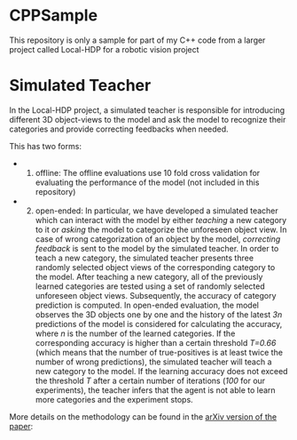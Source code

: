 # CPPSample
This repository is only a sample for part of my C++ code from a larger project called Local-HDP for a robotic vision project

# Simulated Teacher
In the Local-HDP project, a simulated teacher is responsible for introducing different 3D object-views to the model and ask the model to recognize their categories and provide correcting feedbacks when needed. 

This has two forms: 
* 1) offline: The offline evaluations use 10 fold cross validation for evaluating the performance of the model (not included in this repository)
* 2) open-ended: In particular, we have developed a simulated teacher which can interact with the model by either *teaching* a new category to it or *asking* the model to categorize the unforeseen object view. In case of wrong categorization of an object by the model, *correcting feedback* is sent to the model by the simulated teacher. In order to teach a new category, the simulated teacher presents three randomly selected object views of the corresponding category to the model. After teaching a new category, all of the previously learned categories are tested using a set of randomly selected unforeseen object views. Subsequently, the accuracy of category prediction is computed. In open-ended evaluation, the model observes the 3D objects one by one and the history of the latest *3n* predictions of the model is considered for calculating the accuracy, where *n* is the number of the learned categories. If the corresponding accuracy is higher than a certain threshold *T=0.66* (which means that the number of true-positives is at least twice the number of wrong predictions), the simulated teacher will teach a new category to the model. If the learning accuracy does not exceed the threshold *T* after a certain number of iterations (*100* for our experiments), the teacher infers that the agent is not able to learn more categories and the experiment stops. 

More details on the methodology can be found in the [arXiv version of the paper](https://arxiv.org/abs/2009.01152): 


